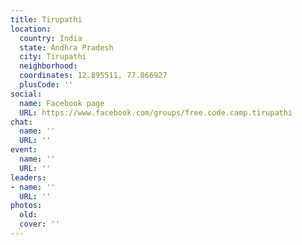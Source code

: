 ```yaml
---
title: Tirupathi
location:
  country: India
  state: Andhra Pradesh
  city: Tirupathi
  neighborhood: 
  coordinates: 12.895511, 77.866927
  plusCode: ''
social:
  name: Facebook page
  URL: https://www.facebook.com/groups/free.code.camp.tirupathi
chat:
  name: ''
  URL: ''
event:
  name: ''
  URL: ''
leaders:
- name: ''
  URL: ''
photos:
  old: 
  cover: ''
---
```

